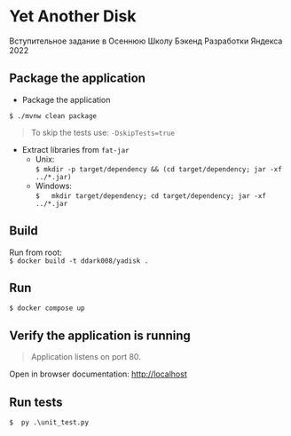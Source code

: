 # Yet Another Disk
Вступительное задание в Осеннюю Школу Бэкенд Разработки Яндекса 2022

## Package the application

- Package the application

`$ ./mvnw clean package`

> To skip the tests use: `-DskipTests=true`

- Extract libraries from `fat-jar`
  - Unix:  
  `$ mkdir -p target/dependency && (cd target/dependency; jar -xf ../*.jar)`
  - Windows:  
  `$   mkdir target/dependency; cd target/dependency; jar -xf ../*.jar`  

## Build
Run from root:  
`$ docker build -t ddark008/yadisk .`

## Run

`$ docker compose up`

## Verify the application is running

> Application listens on port 80.

Open in browser documentation: [http://localhost](http://localhost)

## Run tests
`$  py .\unit_test.py`